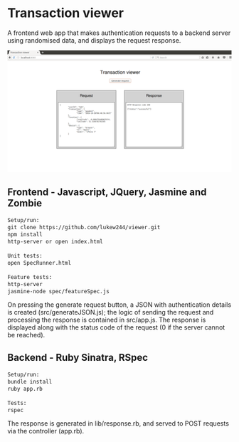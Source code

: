 # Transaction viewer

A frontend web app that makes authentication requests to a backend server using randomised data, and displays the request response.

![Screenshot](https://github.com/lukew244/viewer/blob/master/viewer.png)

## Frontend - Javascript, JQuery, Jasmine and Zombie

```
Setup/run:
git clone https://github.com/lukew244/viewer.git
npm install
http-server or open index.html

Unit tests:
open SpecRunner.html

Feature tests:
http-server
jasmine-node spec/featureSpec.js
```
On pressing the generate request button, a JSON with authentication details is created (src/generateJSON.js); the logic of sending the request and processing the response is contained in src/app.js. The response is displayed along with the status code of the request (0 if the server cannot be reached).

## Backend - Ruby Sinatra, RSpec

```
Setup/run:
bundle install
ruby app.rb

Tests:
rspec
```

The response is generated in lib/response.rb, and served to POST requests via the controller (app.rb).
